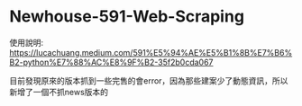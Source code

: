 # Newhouse-591-Web-Scraping

使用說明:
https://lucachuang.medium.com/591%E5%94%AE%E5%B1%8B%E7%B6%B2-python%E7%88%AC%E8%9F%B2-35f2b0cda067

目前發現原來的版本抓到一些完售的會error，因為那些建案少了動態資訊，所以新增了一個不抓news版本的
